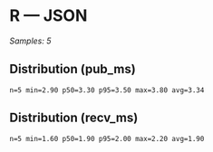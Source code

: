 # R — JSON

_Samples: 5_

## Distribution (pub_ms)

```text
n=5 min=2.90 p50=3.30 p95=3.50 max=3.80 avg=3.34
```

## Distribution (recv_ms)

```text
n=5 min=1.60 p50=1.90 p95=2.00 max=2.20 avg=1.90
```